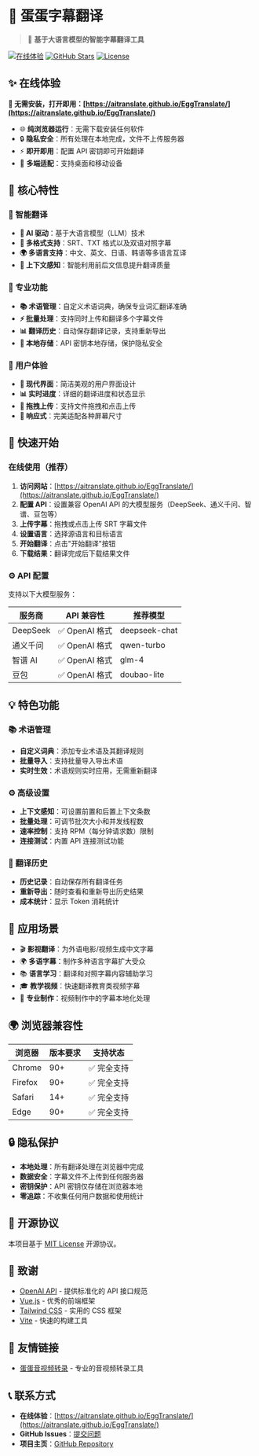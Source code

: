# 🥚 蛋蛋字幕翻译

> 🚀 **基于大语言模型的智能字幕翻译工具**

[![在线体验](https://img.shields.io/badge/🌐_在线体验-立即使用-blue?style=for-the-badge&color=4285f4)](https://aitranslate.github.io/EggTranslate/)
[![GitHub Stars](https://img.shields.io/github/stars/aitranslate/EggTranslate?style=for-the-badge)](https://github.com/aitranslate/EggTranslate)
[![License](https://img.shields.io/badge/License-MIT-green?style=for-the-badge)](LICENSE)

## ✨ 在线体验

**🎯 无需安装，打开即用：[https://aitranslate.github.io/EggTranslate/](https://aitranslate.github.io/EggTranslate/)**

- 🌐 **纯浏览器运行**：无需下载安装任何软件
- 🔒 **隐私安全**：所有处理在本地完成，文件不上传服务器
- ⚡ **即开即用**：配置 API 密钥即可开始翻译
- 📱 **多端适配**：支持桌面和移动设备

## 🌟 核心特性

### 🤖 智能翻译
- **🧠 AI 驱动**：基于大语言模型（LLM）技术
- **📝 多格式支持**：SRT、TXT 格式以及双语对照字幕
- **🌍 多语言支持**：中文、英文、日语、韩语等多语言互译
- **🎯 上下文感知**：智能利用前后文信息提升翻译质量

### 🔧 专业功能
- **📚 术语管理**：自定义术语词典，确保专业词汇翻译准确
- **⚡ 批量处理**：支持同时上传和翻译多个字幕文件
- **📊 翻译历史**：自动保存翻译记录，支持重新导出
- **💾 本地存储**：API 密钥本地存储，保护隐私安全

### 🎨 用户体验
- **🌙 现代界面**：简洁美观的用户界面设计
- **📊 实时进度**：详细的翻译进度和状态显示
- **🔄 拖拽上传**：支持文件拖拽和点击上传
- **📱 响应式**：完美适配各种屏幕尺寸

## 🚀 快速开始

### 在线使用（推荐）

1. **访问网站**：[https://aitranslate.github.io/EggTranslate/](https://aitranslate.github.io/EggTranslate/)
2. **配置 API**：设置兼容 OpenAI API 的大模型服务（DeepSeek、通义千问、智谱、豆包等）
3. **上传字幕**：拖拽或点击上传 SRT 字幕文件
4. **设置语言**：选择源语言和目标语言
5. **开始翻译**：点击"开始翻译"按钮
6. **下载结果**：翻译完成后下载结果文件

### ⚙️ API 配置

支持以下大模型服务：

| 服务商 | API 兼容性 | 推荐模型 |
|--------|------------|----------|
| DeepSeek | ✅ OpenAI 格式 | deepseek-chat |
| 通义千问 | ✅ OpenAI 格式 | qwen-turbo |
| 智谱 AI | ✅ OpenAI 格式 | glm-4 |
| 豆包 | ✅ OpenAI 格式 | doubao-lite |

## 💡 特色功能

### 📚 术语管理
- **自定义词典**：添加专业术语及其翻译规则
- **批量导入**：支持批量导入导出术语
- **实时生效**：术语规则实时应用，无需重新翻译

### ⚙️ 高级设置
- **上下文感知**：可设置前置和后置上下文条数
- **批量处理**：可调节批次大小和并发线程数
- **速率控制**：支持 RPM（每分钟请求数）限制
- **连接测试**：内置 API 连接测试功能

### 📖 翻译历史
- **历史记录**：自动保存所有翻译任务
- **重新导出**：随时查看和重新导出历史结果
- **成本统计**：显示 Token 消耗统计

## 🎯 应用场景

- 🎬 **影视翻译**：为外语电影/视频生成中文字幕
- 🌍 **多语字幕**：制作多种语言字幕扩大受众
- 📚 **语言学习**：翻译和对照字幕内容辅助学习
- 🎓 **教学视频**：快速翻译教育类视频字幕
- 🎥 **专业制作**：视频制作中的字幕本地化处理

## 🌍 浏览器兼容性

| 浏览器 | 版本要求 | 支持状态 |
|--------|----------|----------|
| Chrome | 90+ | ✅ 完全支持 |
| Firefox | 90+ | ✅ 完全支持 |
| Safari | 14+ | ✅ 完全支持 |
| Edge | 90+ | ✅ 完全支持 |

## 🔒 隐私保护

- **本地处理**：所有翻译处理在浏览器中完成
- **数据安全**：字幕文件不上传到任何服务器
- **密钥保护**：API 密钥仅存储在浏览器本地
- **零追踪**：不收集任何用户数据和使用统计

## 📄 开源协议

本项目基于 [MIT License](LICENSE) 开源协议。

## 🙏 致谢

- [OpenAI API](https://openai.com/api/) - 提供标准化的 API 接口规范
- [Vue.js](https://vuejs.org/) - 优秀的前端框架
- [Tailwind CSS](https://tailwindcss.com/) - 实用的 CSS 框架
- [Vite](https://vitejs.dev/) - 快速的构建工具

## 🔗 友情链接

- [蛋蛋音视频转录](https://eclipse005.github.io/EggTranscribe/) - 专业的音视频转录工具

## 📞 联系方式

- **在线体验**：[https://aitranslate.github.io/EggTranslate/](https://aitranslate.github.io/EggTranslate/)
- **GitHub Issues**：[提交问题](https://github.com/aitranslate/EggTranslate/issues)
- **项目主页**：[GitHub Repository](https://github.com/aitranslate/EggTranslate)
